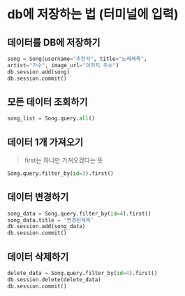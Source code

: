# db에 저장하는 법 (터미널에 입력)

## 데이터를 DB에 저장하기

```py
song = Song(username="추천자", title="노래제목",
artist="가수", image_url="이미지 주소")
db.session.add(song)
db.session.commit()
```

## 모든 데이터 조회하기

```py
song_list = Song.query.all()
```

## 데이터 1개 가져오기

> first는 하나만 가져오겠다는 뜻

```py
Song.query.filter_by(id=3).first()
```

## 데이터 변경하기

```py
song_data = Song.query.filter_by(id=4).first()
song_data.title = '변경된제목'
db.session.add(song_data)
db.session.commit()
```

## 데이터 삭제하기

```py
delete_data = Song.query.filter_by(id=4).first()
db.session.delete(delete_data)
db.session.commit()
```

